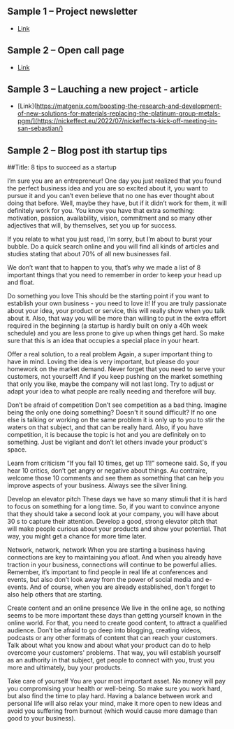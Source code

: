 
## Sample 1 – Project newsletter
- [Link](https://mailchi.mp/c8c98c1997b0/mediatechonstage-grand-finale?e=763801eb07) 



## Sample 2 – Open call page
- [Link](https://www.aiplan4eu-project.eu/call-for-use-cases/open-call-3-for-use-cases/)



## Sample 3 – Lauching a new project - article
- [Link](https://matgenix.com/boosting-the-research-and-development-of-new-solutions-for-materials-replacing-the-platinum-group-metals-pgm/](https://nickeffect.eu/2022/07/nickeffects-kick-off-meeting-in-san-sebastian/)


## Sample 2 – Blog post ith startup tips

##Title: 8 tips to succeed as a startup

I’m sure you are an entrepreneur! 
One day you just realized that you found the perfect business idea and you are so excited about it, you want to pursue it and you can’t even believe that no one has ever thought about doing that before. 
Well, maybe they have, but if it didn’t work for them, it will definitely work for you. You know you have that extra something: motivation, passion, availability, vision, commitment and so many other adjectives that will, by themselves, set you up for success.

If you relate to what you just read, I’m sorry, but I’m about to burst your bubble. Do a quick search online and you will find all kinds of articles and studies stating that about 70% of all new businesses fail. 

We don’t want that to happen to you, that’s why we made a list of 8 important things that you need to remember in order to keep your head up and float.


Do something you love
This should be the starting point if you want to establish your own business - you need to love it! If you are truly passionate about your idea, your product or service, this will really show when you talk about it. Also, that way you will be more than willing to put in the extra effort required in the beginning (a startup is hardly built on only a 40h week schedule) and you are less prone to give up when things get hard. So make sure that this is an idea that occupies a special place in your heart.

Offer a real solution, to a real problem
Again, a super important thing to have in mind. Loving the idea is very important, but please do your homework on the market demand. Never forget that you need to serve your customers, not yourself! And if you keep pushing on the market something that only you like, maybe the company will not last long. Try to adjust or adapt your idea to what people are really needing and therefore will buy.


Don’t be afraid of competition
Don’t see competition as a bad thing. Imagine being the only one doing something? Doesn't it sound difficult? If no one else is talking or working on the same problem it is only up to you to stir the waters on that subject, and that can be really hard. Also, if you have competition, it is because the topic is hot and you are definitely on to something. Just be vigilant and don’t let others invade your product's space.

Learn from criticism
“If you fall 10 times, get up 11!” someone said. So, if you hear 10 critics, don’t get angry or negative about things. Au contraire, welcome those 10 comments and see them as something that can help you improve aspects of your business. Always see the silver lining.



Develop an elevator pitch
These days we have so many stimuli that it is hard to focus on something for a long time. So, if you want to convince anyone that they should take a second look at your company, you will have about 30 s to capture their attention. Develop a good, strong elevator pitch that will make people curious about your products and show your potential. That way, you might get a chance for more time later.

Network, network, network
When you are starting a business having connections are key to maintaining you afloat. And when you already have traction in your business, connections will continue to be powerful allies. Remember, it’s important to find people in real life at conferences and events, but also don’t look away from the power of social media and e-events. And of course, when you are already established, don’t forget to also help others that are starting.

Create content and an online presence
We live in the online age, so nothing seems to be more important these days than getting yourself known in the online world. For that, you need to create good content, to attract a qualified audience. Don’t be afraid to go deep into blogging, creating videos, podcasts or any other formats of content that can reach your customers. Talk about what you know and about what your product can do to help overcome your customers' problems. That way, you will establish yourself as an authority in that subject, get people to connect with you, trust you more and ultimately, buy your products.

Take care of yourself
You are your most important asset. No money will pay you compromising your health or well-being. So make sure you work hard, but also find the time to play hard. Having a balance between work and personal life will also relax your mind, make it more open to new ideas and avoid you suffering from burnout (which would cause more damage than good to your business).
